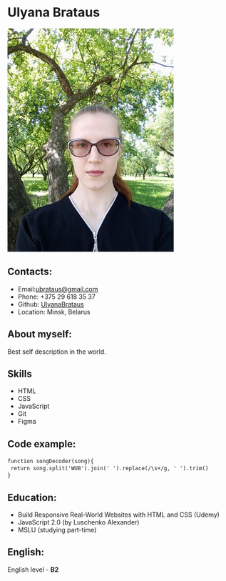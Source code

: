 # Ulyana Brataus
![photo](photo.jpeg "My photo")
## Contacts:
* Email:ubrataus@gmail.com
* Phone: +375 29 618 35 37
* Github: [UlyanaBrataus](https://github.com/UlyanaBrataus)
* Location: Minsk, Belarus
## About myself:
Best self description in the world.
## Skills
* HTML
* CSS
* JavaScript
* Git
* Figma
## Code example:
```
function songDecoder(song){
 return song.split('WUB').join(' ').replace(/\s+/g, ' ').trim() 
}
```
## Education:
* Build Responsive Real-World Websites with HTML and CSS (Udemy)
* JavaScript 2.0 (by Luschenko Alexander)
* MSLU (studying part-time)

## English:
English level - **B2**
